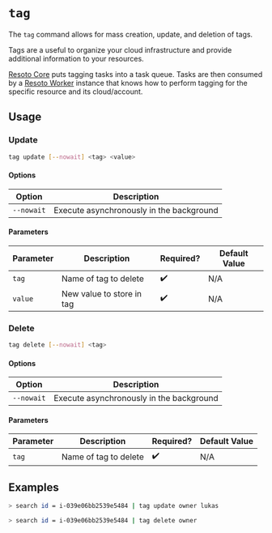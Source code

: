 # `tag`

The `tag` command allows for mass creation, update, and deletion of tags.

Tags are a useful to organize your cloud infrastructure and provide additional information to your resources.

[Resoto Core](../../concepts/components/core.md) puts tagging tasks into a task queue. Tasks are then consumed by a [Resoto Worker](../../concepts/components/worker.md) instance that knows how to perform tagging for the specific resource and its cloud/account.

## Usage

### Update

```bash
tag update [--nowait] <tag> <value>
```

#### Options

| Option     | Description                              |
| ---------- | ---------------------------------------- |
| `--nowait` | Execute asynchronously in the background |

#### Parameters

| Parameter | Description               | Required? | Default Value |
| --------- | ------------------------- | --------- | ------------- |
| `tag`     | Name of tag to delete     | ✔️        | N/A           |
| `value`   | New value to store in tag | ✔️        | N/A           |

### Delete

```bash
tag delete [--nowait] <tag>
```

#### Options

| Option     | Description                              |
| ---------- | ---------------------------------------- |
| `--nowait` | Execute asynchronously in the background |

#### Parameters

| Parameter | Description           | Required? | Default Value |
| --------- | --------------------- | --------- | ------------- |
| `tag`     | Name of tag to delete | ✔️        | N/A           |

## Examples

```bash title="update tag owner of instance i-039e06bb2539e5484 if present, create if new"
> search id = i-039e06bb2539e5484 | tag update owner lukas
```

```bash title="delete tag owner from instance i-039e06bb2539e5484"
> search id = i-039e06bb2539e5484 | tag delete owner
```
